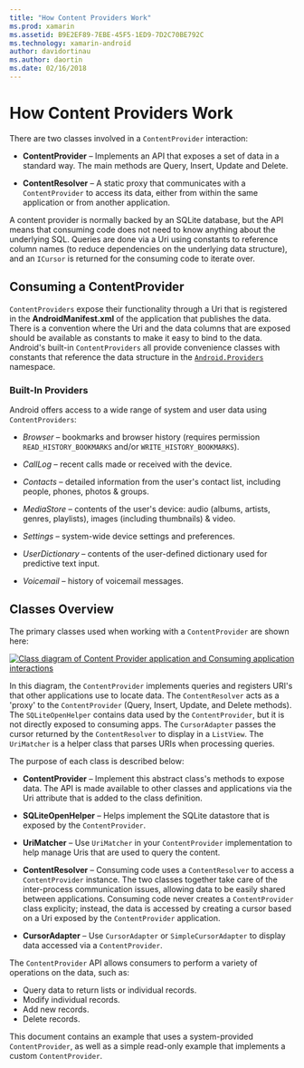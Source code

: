 ```yaml
---
title: "How Content Providers Work"
ms.prod: xamarin
ms.assetid: B9E2EF89-7EBE-45F5-1ED9-7D2C70BE792C
ms.technology: xamarin-android
author: davidortinau
ms.author: daortin
ms.date: 02/16/2018
---
```


# How Content Providers Work

There are two classes involved in a `ContentProvider` interaction:

- **ContentProvider** &ndash; Implements an API that exposes a set of data
  in a standard way. The main methods are Query, Insert, Update and
  Delete.

- **ContentResolver** &ndash; A static proxy that communicates with a
  `ContentProvider` to access its data, either from within the same
  application or from another application.

A content provider is normally backed by an SQLite database, but the
API means that consuming code does not need to know anything about the
underlying SQL. Queries are done via a Uri using constants to reference
column names (to reduce dependencies on the underlying data structure),
and an `ICursor` is returned for the consuming code to iterate over.

## Consuming a ContentProvider

`ContentProviders` expose their functionality through a Uri that is
registered in the **AndroidManifest.xml** of the application that
publishes the data. There is a convention where the Uri and the data
columns that are exposed should be available as constants to make it
easy to bind to the data. Android's built-in `ContentProviders` all
provide convenience classes with constants that reference the data
structure in the
[`Android.Providers`](xref:Android.Provider) namespace.

### Built-In Providers

Android offers access to a wide range of system and user data using `ContentProviders`:

- *Browser* &ndash; bookmarks and browser history (requires permission
  `READ_HISTORY_BOOKMARKS` and/or `WRITE_HISTORY_BOOKMARKS`).

- *CallLog* &ndash; recent calls made or received with the device.

- *Contacts* &ndash; detailed information from the user's contact list,
  including people, phones, photos & groups.

- *MediaStore* &ndash; contents of the user's device: audio (albums,
  artists, genres, playlists), images (including thumbnails) & video.

- *Settings* &ndash; system-wide device settings and preferences.

- *UserDictionary* &ndash; contents of the user-defined dictionary used for
  predictive text input.

- *Voicemail* &ndash; history of voicemail messages.

## Classes Overview

The primary classes used when working with a `ContentProvider` are
shown here:

[![Class diagram of Content Provider application and Consuming application interactions](how-it-works-images/classdiagram1.png)](how-it-works-images/classdiagram1.png#lightbox)

In this diagram, the `ContentProvider` implements queries and registers
URI's that other applications use to locate data. The `ContentResolver`
acts as a 'proxy' to the `ContentProvider` (Query, Insert, Update, and
Delete methods). The `SQLiteOpenHelper` contains data used by the
`ContentProvider`, but it is not directly exposed to consuming apps.
The `CursorAdapter` passes the cursor returned by the `ContentResolver`
to display in a `ListView`. The `UriMatcher` is a helper class that
parses URIs when processing queries.

The purpose of each class is described below:

- **ContentProvider** &ndash; Implement this abstract class's methods to
  expose data. The API is made available to other classes and
  applications via the Uri attribute that is added to the class
  definition.

- **SQLiteOpenHelper** &ndash; Helps implement the SQLite datastore that is
  exposed by the `ContentProvider`.

- **UriMatcher** &ndash; Use `UriMatcher` in your `ContentProvider`
  implementation to help manage Uris that are used to query the
  content.

- **ContentResolver** &ndash; Consuming code uses a `ContentResolver` to
  access a `ContentProvider` instance. The two classes together take
  care of the inter-process communication issues, allowing data to be
  easily shared between applications. Consuming code never creates a
  `ContentProvider` class explicity; instead, the data is accessed by
  creating a cursor based on a Uri exposed by the `ContentProvider`
  application.

- **CursorAdapter** &ndash; Use `CursorAdapter` or `SimpleCursorAdapter` to
  display data accessed via a `ContentProvider`.

The `ContentProvider` API allows consumers to perform a variety of
operations on the data, such as:

- Query data to return lists or individual records.
- Modify individual records.
- Add new records.
- Delete records.

This document contains an example that uses a system-provided
`ContentProvider`, as well as a simple read-only example that
implements a custom `ContentProvider`.

